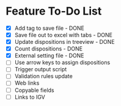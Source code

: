 # Feature To-Do List

- [x] Add tag to save file - DONE
- [x] Save file out to excel with tabs - DONE
- [x] Update dispositions in treeview - DONE
- [x] Count dispositions - DONE
- [x] External setting file - DONE
- [ ] Use arrow keys to assign dispositions
- [ ] Trigger output script
- [ ] Validation rules update
- [ ] Web links
- [ ] Copyable fields
- [ ] Links to IGV